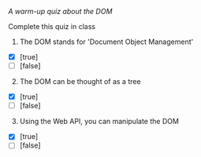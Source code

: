 *A warm-up quiz about the DOM*

Complete this quiz in class

1. The DOM stands for 'Document Object Management'

- [x] [true]
- [ ] [false]

2. The DOM can be thought of as a tree

- [x] [true]
- [ ] [false]

3. Using the Web API, you can manipulate the DOM

- [x] [true]
- [ ] [false]

